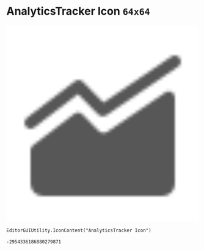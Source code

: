 # AnalyticsTracker Icon `64x64`
<img src="/img/AnalyticsTracker%20Icon.png" width=512 height=512>

``` CSharp
EditorGUIUtility.IconContent("AnalyticsTracker Icon")
```
```
-2954336186880279871
```
